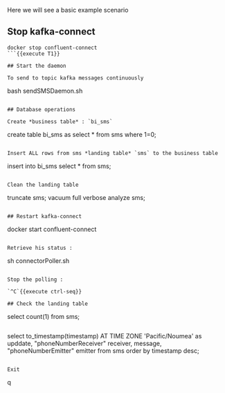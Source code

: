 Here we will see a basic example scenario

## Stop kafka-connect

```
docker stop confluent-connect
```{{execute T1}}

## Start the daemon

To send to topic kafka messages continuously

```
bash sendSMSDaemon.sh
```{{execute T5}}

## Database operations

Create *business table* : `bi_sms`

```
create table bi_sms as select * from sms where 1=0;
```{{execute T4}}

Insert ALL rows from sms *landing table* `sms` to the business table

```
insert into bi_sms select * from sms;
```{{execute T4}}

Clean the landing table

```
truncate sms;
vacuum full verbose analyze sms;
```{{execute T4}}

## Restart kafka-connect

```
docker start confluent-connect
```{{execute T1}}

Retrieve his status :

```
sh connectorPoller.sh
```{{execute T1}}

Stop the polling :

`^C`{{execute ctrl-seq}}

## Check the landing table

```
select count(1) from sms;
```{{execute T4}}

```
select
    to_timestamp(timestamp) AT TIME ZONE 'Pacific/Noumea' as upddate,
    "phoneNumberReceiver" receiver,
    message,
    "phoneNumberEmitter" emitter
from sms
order by timestamp desc;
```{{execute T4}}

Exit

```
q
```{{execute T4}}
